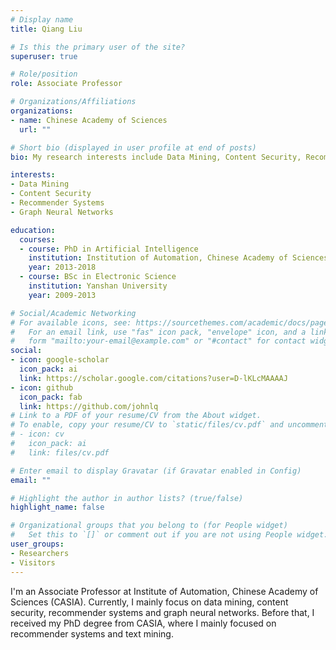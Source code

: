 ```yaml
---
# Display name
title: Qiang Liu

# Is this the primary user of the site?
superuser: true

# Role/position
role: Associate Professor

# Organizations/Affiliations
organizations:
- name: Chinese Academy of Sciences
  url: ""

# Short bio (displayed in user profile at end of posts)
bio: My research interests include Data Mining, Content Security, Recommender Systems and Graph Neural Networks.

interests:
- Data Mining
- Content Security
- Recommender Systems
- Graph Neural Networks

education:
  courses:
  - course: PhD in Artificial Intelligence
    institution: Institution of Automation, Chinese Academy of Sciences (CASIA)
    year: 2013-2018
  - course: BSc in Electronic Science
    institution: Yanshan University
    year: 2009-2013

# Social/Academic Networking
# For available icons, see: https://sourcethemes.com/academic/docs/page-builder/#icons
#   For an email link, use "fas" icon pack, "envelope" icon, and a link in the
#   form "mailto:your-email@example.com" or "#contact" for contact widget.
social:
- icon: google-scholar
  icon_pack: ai
  link: https://scholar.google.com/citations?user=D-lKLcMAAAAJ
- icon: github
  icon_pack: fab
  link: https://github.com/johnlq
# Link to a PDF of your resume/CV from the About widget.
# To enable, copy your resume/CV to `static/files/cv.pdf` and uncomment the lines below.
# - icon: cv
#   icon_pack: ai
#   link: files/cv.pdf

# Enter email to display Gravatar (if Gravatar enabled in Config)
email: ""

# Highlight the author in author lists? (true/false)
highlight_name: false

# Organizational groups that you belong to (for People widget)
#   Set this to `[]` or comment out if you are not using People widget.
user_groups:
- Researchers
- Visitors
---
```


I'm an Associate Professor at Institute of Automation, Chinese Academy of Sciences (CASIA). Currently, I mainly focus on data mining, content security, recommender systems and graph neural networks. Before that, I received my PhD degree from CASIA, where I mainly focused on recommender systems and text mining.
